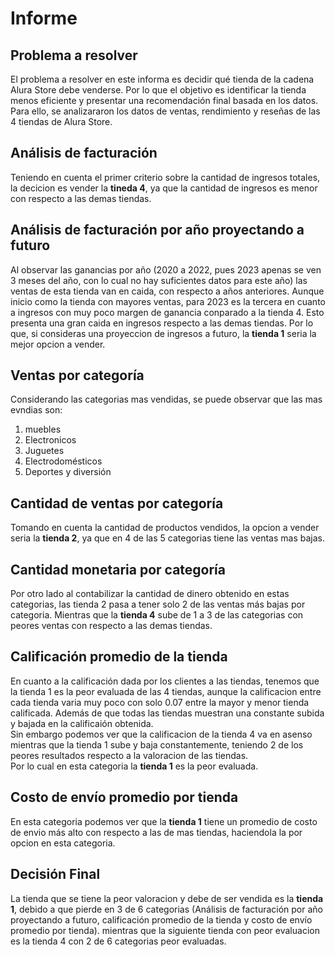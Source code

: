 # Informe

## Problema a resolver
El problema a resolver en este informa es decidir qué tienda de la cadena Alura Store debe venderse. Por lo que el objetivo es identificar la tienda menos eficiente y presentar una recomendación final basada en los datos.  
Para ello, se analizararon los datos de ventas, rendimiento y reseñas de las 4 tiendas de Alura Store.

## Análisis de facturación

Teniendo en cuenta el primer criterio sobre la cantidad de ingresos totales, la decicion es vender la **tineda 4**, ya que la cantidad de ingresos es menor con respecto a las demas tiendas.

## Análisis de facturación por año proyectando a futuro

Al observar las ganancias por año (2020 a 2022, pues 2023 apenas se ven 3 meses del año, con lo cual no hay suficientes datos para este año) las ventas de esta tienda van en caida, con respecto a años anteriores. Aunque inicio como la tienda con mayores ventas, para 2023 es la tercera en cuanto a ingresos con muy poco margen de ganancia conparado a la tienda 4. Esto presenta una gran caida en ingresos respecto a las demas tiendas. Por lo que, si consideras una proyeccion de ingresos a futuro, la **tienda 1** seria la mejor opcion a vender.  

## Ventas por categoría

Considerando las categorias mas vendidas, se puede observar que las mas evndias son:
1. muebles
2. Electronicos
3. Juguetes
4. Electrodomésticos
5. Deportes y diversión

## Cantidad de ventas por categoría
Tomando en cuenta la cantidad de productos vendidos, la opcion a vender seria la **tienda 2**, ya que en 4 de las 5 categorias tiene las ventas mas bajas.
## Cantidad monetaria por categoría  
Por otro lado al contabilizar la cantidad de dinero obtenido en estas categorias, las tienda 2 pasa a tener solo 2 de las ventas más bajas por categoria. Mientras que la **tienda 4** sube de 1 a 3 de las categorias con peores ventas con respecto a las demas tiendas.

## Calificación promedio de la tienda

En cuanto a la calificación dada por los clientes a las tiendas, tenemos que la tienda 1 es la peor evaluada de las 4 tiendas, aunque la calificacion entre cada tienda varia muy poco con solo 0.07 entre la mayor y menor tienda calificada. Además de que todas las tiendas muestran una constante subida y bajada en la calificaión obtenida.  
Sin embargo podemos ver que la calificacion de la tienda 4 va en asenso mientras que la tienda 1 sube y baja constantemente, teniendo 2 de los peores resultados respecto a la valoracion de las tiendas.  
Por lo cual en esta categoria la **tienda 1** es la peor evaluada.

## Costo de envío promedio por tienda

En esta categoria podemos ver que la **tienda 1** tiene un promedio de costo de envio más alto con respecto a las de mas tiendas, haciendola la por opcion en esta categoria.

## Decisión Final

La tienda que se tiene la peor valoracion y debe de ser vendida es la **tienda 1**, debido a que pierde en 3 de 6 categorias (Análisis de facturación por año proyectando a futuro, calificación promedio de la tienda y costo de envío promedio por tienda). mientras que la siguiente tienda con peor evaluacion es la tienda 4 con 2 de 6 categorias peor evaluadas.